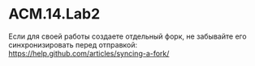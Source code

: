 ACM.14.Lab2
===========
Если для своей работы создаете отдельный форк, не забывайте его синхронизировать перед отправкой:
https://help.github.com/articles/syncing-a-fork/
